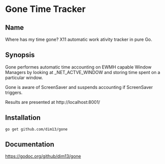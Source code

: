 Gone Time Tracker
=================

Name
----

Where has my time gone? X11 automatic work ativity tracker in pure Go.

Synopsis
--------

Gone performes automatic time accounting on EWMH capable Window Managers by
looking at _NET_ACTVE_WINDOW and storing time spent on a particular window.

Gone is aware of ScreenSaver and suspends accounting if ScreenSaver triggers.

Results are presented at http://localhost:8001/

Installation
------------

    go get github.com/dim13/gone

Documentation
-------------

https://godoc.org/github/dim13/gone
